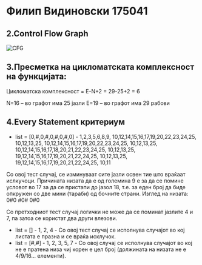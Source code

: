 # Филип Видиновски 175041

## 2.Control Flow Graph

![CFG](https://user-images.githubusercontent.com/38265146/170490266-f8a14b76-a3d5-4d1e-ae8c-37a619743186.png)

## 3.Пресметка на цикломатската комплексност на функцијата:

Цикломатска комплексност = E-N+2 = 29-25+2 = 6

N=16 – во графот има 25 јазли
E=19 – во графот има 29 рабови

## 4.Every Statement критериум

 - list = [0,#,0,#,0,#,0,#,0] - 1,2,3,5,6,8,9, 10,12,14,15,16,17,19,20,22,23,24,25, 10,12,13,25, 10,12,14,15,16,17,19,20,22,23,24,25, 10,12,13,25, 10,12,14,15,16,17,18,20,21,22,23,24,25, 10,12,13,25, 19,12,14,15,16,17,19,20,21,22,24,25, 10,12,13,25, 19,12,14,15,16,17,19,20,21,22,24,25, 10,11

Со овој тест случај, се изминуваат сите јазли освен тие што враќаат ислкучоци. Причината низата да е од големина 9 е за да се помине условот во 17 за да се пристапи до јазол 18, т.е. за еден број да биде опкружен со две мини (тараби) од бочните страни.
Изглед на низата:
0#0
#0#
0#0

Со претходниот тест случај логички не може да се поминат јазлите 4 и 7, па затоа се користат два други влезови.

 - list = [] - 1, 2, 4 - Со овој тест случај се исполнува случајот во кој листата е празна и се враќа исклучок.
 - list = [#,#] - 1, 2, 3, 5, 7 - Со овој случај се исполнува случајот во кој не е пратена низа чиј корен е цел број (должината на низата не е 4/9/16... елементи).

